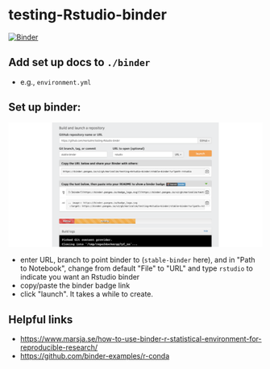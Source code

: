 # testing-Rstudio-binder

[![Binder](https://binder.pangeo.io/badge_logo.svg)](https://binder.pangeo.io/v2/gh/marisalim/testing-Rstudio-binder/stable-binder?urlpath=rstudio)

## Add set up docs to `./binder`
- e.g., `environment.yml`

## Set up binder:
![](./rstudio-binder-setup.png)

- enter URL, branch to point binder to (`stable-binder` here), and in "Path to Notebook", change from default "File" to "URL" and type `rstudio` to indicate you want an Rstudio binder
- copy/paste the binder badge link
- click "launch". It takes a while to create.

## Helpful links
- https://www.marsja.se/how-to-use-binder-r-statistical-environment-for-reproducible-research/
- https://github.com/binder-examples/r-conda
